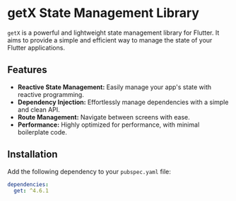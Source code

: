 # getX State Management Library

`getX` is a powerful and lightweight state management library for Flutter. It aims to provide a simple and efficient way to manage the state of your Flutter applications.

## Features

- **Reactive State Management:** Easily manage your app's state with reactive programming.
- **Dependency Injection:** Effortlessly manage dependencies with a simple and clean API.
- **Route Management:** Navigate between screens with ease.
- **Performance:** Highly optimized for performance, with minimal boilerplate code.

## Installation

Add the following dependency to your `pubspec.yaml` file:

```yaml
dependencies:
  get: ^4.6.1
